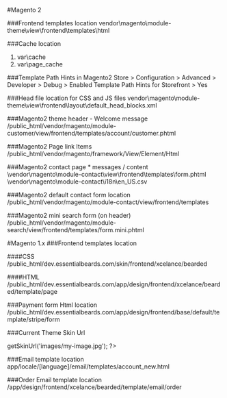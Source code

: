 #Magento 2

###Frontend templates location
vendor\magento\module-theme\view\frontend\templates\html



###Cache location
1. var\cache
2. var\page_cache

###Template Path Hints in Magento2
Store > Configuration > Advanced > Developer > Debug > Enabled Template Path Hints for Storefront > Yes




###Head file location for CSS and JS files
vendor\magento\module-theme\view\frontend\layout\default_head_blocks.xml


###Magento2 theme header - Welcome message
/public_html/vendor/magento/module-customer/view/frontend/templates/account/customer.phtml


###Magento2 Page link Items
/public_html/vendor/magento/framework/View/Element/Html



###Magento2 contact page * messages / content
\vendor\magento\module-contact\view\frontend\templates\form.phtml
\vendor\magento\module-contact\i18n\en_US.csv




###Magento2 default contact form location
/public_html/vendor/magento/module-contact/view/frontend/templates


###Magento2 mini search form (on header)
/public_html/vendor/magento/module-search/view/frontend/templates/form.mini.phtml


#Magento 1.x
###Frontend templates location

####CSS
/public_html/dev.essentialbeards.com/skin/frontend/xcelance/bearded

####HTML
/public_html/dev.essentialbeards.com/app/design/frontend/xcelance/bearded/template/page


###Payment form Html location
/public_html/dev.essentialbeards.com/app/design/frontend/base/default/template/stripe/form


###Current Theme Skin Url
<?php $this->getSkinUrl('images/my-image.jpg'); ?>


###Email template location
app/locale/[language]/email/templates/account_new.html


###Order Email template location
/app/design/frontend/xcelance/bearded/template/email/order